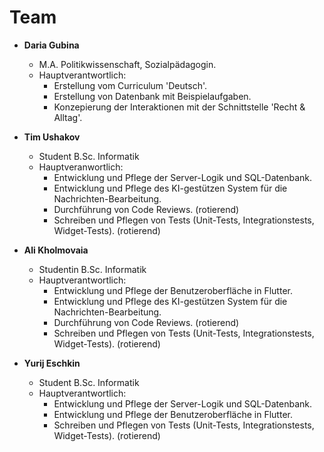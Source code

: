 # Team

- **Daria Gubina**
  - M.A. Politikwissenschaft, Sozialpädagogin.
  - Hauptverantwortlich: 
    - Erstellung vom Curriculum 'Deutsch'.
    - Erstellung von Datenbank mit Beispielaufgaben.
    - Konzepierung der Interaktionen mit der Schnittstelle 'Recht & Alltag'.
- **Tim Ushakov**
  - Student B.Sc. Informatik
  - Hauptveranwortlich:
    - Entwicklung und Pflege der Server-Logik und SQL-Datenbank.
    - Entwicklung und Pflege des KI-gestützen System für die Nachrichten-Bearbeitung.
    - Durchführung von Code Reviews. (rotierend)
    - Schreiben und Pflegen von Tests (Unit-Tests, Integrationstests, Widget-Tests). (rotierend)
  
- **Ali Kholmovaia**
  - Studentin B.Sc. Informatik
  - Hauptverantwortlich: 
    - Entwicklung und Pflege der Benutzeroberfläche in Flutter.
    - Entwicklung und Pflege des KI-gestützen System für die Nachrichten-Bearbeitung.
    - Durchführung von Code Reviews. (rotierend)
    - Schreiben und Pflegen von Tests (Unit-Tests, Integrationstests, Widget-Tests). (rotierend)

- **Yurij Eschkin**
  - Student B.Sc. Informatik
  - Hauptverantwortlich:
    - Entwicklung und Pflege der Server-Logik und SQL-Datenbank.
    - Entwicklung und Pflege der Benutzeroberfläche in Flutter.
    - Schreiben und Pflegen von Tests (Unit-Tests, Integrationstests, Widget-Tests). (rotierend)
